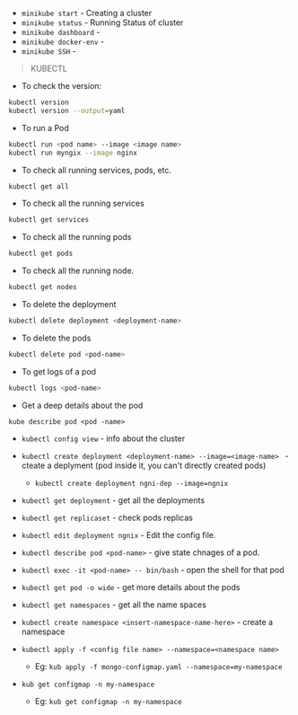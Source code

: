 - `minikube start` - Creating a cluster
- `minikube status` - Running Status of cluster
- `minikube dashboard` - 
- `minikube docker-env` -
- `minikube SSH` -

> KUBECTL

- To check the version:

```bash
kubectl version
kubectl version --output=yaml
```
- To run a Pod

```bash
kubectl run <pod name> --image <image name>
kubectl run myngix --image nginx
```

- To check all running services, pods, etc.

```bash
kubectl get all
```

- To check all the running services

```bash
kubectl get services
```

- To check all the running pods

```bash
kubectl get pods
```

- To check all the running node.

```bash
kubectl get nodes
```

- To delete the deployment

```bash
kubectl delete deployment <deployment-name>
```

- To delete the pods 

```bash
kubectl delete pod <pod-name>
```

- To get logs of a pod

```bash
kubectl logs <pod-name>
```

- Get a deep details about the pod 

```
kube describe pod <pod -name>
```


- `kubectl config view` - info about the cluster
- `kubectl create deployment <deployment-name> --image=<image-name> ` - cteate a deplyment (pod inside it, you can't directly created pods)
    - `kubectl create deployment ngni-dep --image=ngnix` 
- `kubectl get deployment` - get all the deployments
- `kubectl get replicaset` - check pods replicas
- `kubectl edit deployment ngnix` - Edit the config file.
- `kubectl describe pod <pod-name>` - give state chnages of a pod.
- `kubectl exec -it <pod-name> -- bin/bash` - open the shell for that pod
- `kubectl get pod -o wide` - get more details about the pods

- `kubectl get namespaces` - get all the name spaces
- `kubectl create namespace <insert-namespace-name-here>` - create a namespace
- `kubectl apply -f <config file name> --namespace=<namespace name>`
    - Eg: `kub apply -f mongo-configmap.yaml --namespace=my-namespace`
- `kub get configmap -n my-namespace`
    - Eg: `kub get configmap -n my-namespace`
    

